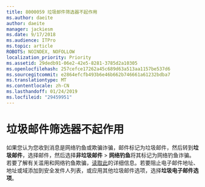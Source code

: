 ```yaml
---
title: 8000059 垃圾邮件筛选器不起作用
ms.author: daeite
author: daeite
manager: jackiesm
ms.date: 9/17/2018
ms.audience: ITPro
ms.topic: article
ROBOTS: NOINDEX, NOFOLLOW
localization_priority: Priority
ms.assetid: 29dedb91-06e2-42e5-8281-3785d2a10305
ms.openlocfilehash: 257cefce17262a45c689d63a513aa1157be537d6
ms.sourcegitcommit: e2864efcfb493b6e46b662b746661a61232bdba7
ms.translationtype: MT
ms.contentlocale: zh-CN
ms.lasthandoff: 01/24/2019
ms.locfileid: "29459951"
---
```

# <a name="spam-filter-not-working"></a>垃圾邮件筛选器不起作用

如果您认为您收到消息是网络钓鱼或欺骗诈骗，邮件标记为垃圾邮件，然后转到**垃圾邮件**，选择邮件，然后选择**非垃圾邮件** \> **网络钓鱼**将其标记为网络钓鱼诈骗。若要了解有关滥用和网络钓鱼欺骗，[读取此](https://support.office.com/article/0d882ea5-eedc-4bed-aebc-079ffa1105a3)的详细信息。若要阻止电子邮件地址、 地址或域添加到安全发件人列表，或应用其他垃圾邮件选项，选择**垃圾电子邮件选项**。 
  

